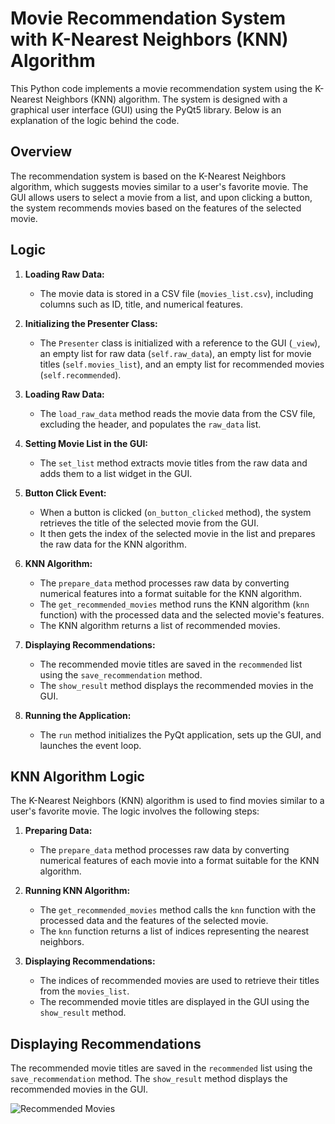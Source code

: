 # Movie Recommendation System with K-Nearest Neighbors (KNN) Algorithm

This Python code implements a movie recommendation system using the K-Nearest Neighbors (KNN) algorithm. The system is designed with a graphical user interface (GUI) using the PyQt5 library. Below is an explanation of the logic behind the code.

## Overview

The recommendation system is based on the K-Nearest Neighbors algorithm, which suggests movies similar to a user's favorite movie. The GUI allows users to select a movie from a list, and upon clicking a button, the system recommends movies based on the features of the selected movie.

## Logic

1. **Loading Raw Data:**
   - The movie data is stored in a CSV file (`movies_list.csv`), including columns such as ID, title, and numerical features.

2. **Initializing the Presenter Class:**
   - The `Presenter` class is initialized with a reference to the GUI (`_view`), an empty list for raw data (`self.raw_data`), an empty list for movie titles (`self.movies_list`), and an empty list for recommended movies (`self.recommended`).

3. **Loading Raw Data:**
   - The `load_raw_data` method reads the movie data from the CSV file, excluding the header, and populates the `raw_data` list.

4. **Setting Movie List in the GUI:**
   - The `set_list` method extracts movie titles from the raw data and adds them to a list widget in the GUI.

5. **Button Click Event:**
   - When a button is clicked (`on_button_clicked` method), the system retrieves the title of the selected movie from the GUI.
   - It then gets the index of the selected movie in the list and prepares the raw data for the KNN algorithm.

6. **KNN Algorithm:**
   - The `prepare_data` method processes raw data by converting numerical features into a format suitable for the KNN algorithm.
   - The `get_recommended_movies` method runs the KNN algorithm (`knn` function) with the processed data and the selected movie's features.
   - The KNN algorithm returns a list of recommended movies.

7. **Displaying Recommendations:**
   - The recommended movie titles are saved in the `recommended` list using the `save_recommendation` method.
   - The `show_result` method displays the recommended movies in the GUI.

8. **Running the Application:**
   - The `run` method initializes the PyQt application, sets up the GUI, and launches the event loop.

## KNN Algorithm Logic

The K-Nearest Neighbors (KNN) algorithm is used to find movies similar to a user's favorite movie. The logic involves the following steps:

1. **Preparing Data:**
   - The `prepare_data` method processes raw data by converting numerical features of each movie into a format suitable for the KNN algorithm.

2. **Running KNN Algorithm:**
   - The `get_recommended_movies` method calls the `knn` function with the processed data and the features of the selected movie.
   - The `knn` function returns a list of indices representing the nearest neighbors.

3. **Displaying Recommendations:**
   - The indices of recommended movies are used to retrieve their titles from the `movies_list`.
   - The recommended movie titles are displayed in the GUI using the `show_result` method.
## Displaying Recommendations

The recommended movie titles are saved in the `recommended` list using the `save_recommendation` method. The `show_result` method displays the recommended movies in the GUI.

![Recommended Movies]([[https://github.com/F0UDA/Movie-recommendation-KNN/blob/08a44d5035bfce950162b72fe59d2499fd2db44b/Screenshots/Screenshot%202023-12-27%20164218.png](https://github.com/F0UDA/Movie-recommendation-KNN/tree/20152a42b7ad79e18a8bc516ca42dad45adb61aa/Screenshots)https://github.com/F0UDA/Movie-recommendation-KNN/tree/20152a42b7ad79e18a8bc516ca42dad45adb61aa/Screenshots)

